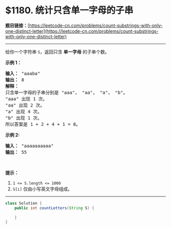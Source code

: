# $1180. 统计只含单一字母的子串

**题目链接：**[https://leetcode-cn.com/problems/count-substrings-with-only-one-distinct-letter](https://leetcode-cn.com/problems/count-substrings-with-only-one-distinct-letter)

---

<div class="content__1Y2H">
 <div class="notranslate">
  <p>给你一个字符串 <code>S</code>，返回只含 <strong>单一字母</strong> 的子串个数。</p> 
  <p><strong>示例 1：</strong></p> 
  <pre class="language-text"><strong>输入： </strong>"aaaba"
<strong>输出： </strong>8
<strong>解释： 
</strong>只含单一字母的子串分别是 "aaa"， "aa"， "a"， "b"。
"aaa" 出现 1 次。
"aa" 出现 2 次。
"a" 出现 4 次。
"b" 出现 1 次。
所以答案是 1 + 2 + 4 + 1 = 8。
</pre> 
  <p><strong>示例 2:</strong></p> 
  <pre class="language-text"><strong>输入： </strong>"aaaaaaaaaa"
<strong>输出： </strong>55
</pre> 
  <p>&nbsp;</p> 
  <p><strong>提示：</strong></p> 
  <ol> 
   <li><code>1 &lt;= S.length &lt;= 1000</code></li> 
   <li><code>S[i]</code> 仅由小写英文字母组成。</li> 
  </ol> 
 </div>
</div>

---

```java
class Solution {
    public int countLetters(String S) {
        
    }
}
```